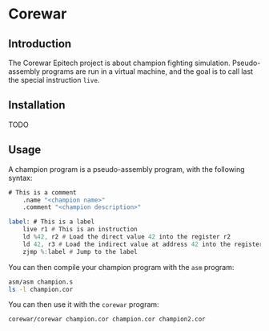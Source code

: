 # Corewar

## Introduction

The Corewar Epitech project is about champion fighting simulation.
Pseudo-assembly programs are run in a virtual machine, and the goal is to call last the special instruction `live`.

## Installation

TODO

## Usage

A champion program is a pseudo-assembly program, with the following syntax:

```asm
# This is a comment
    .name "<champion name>"
    .comment "<champion description>"

label: # This is a label
    live r1 # This is an instruction
    ld %42, r2 # Load the direct value 42 into the register r2
    ld 42, r3 # Load the indirect value at address 42 into the register r3
    zjmp %:label # Jump to the label
```

You can then compile your champion program with the `asm` program:

```sh
asm/asm champion.s
ls -l champion.cor
```

You can then use it with the `corewar` program:

```sh
corewar/corewar champion.cor champion.cor champion2.cor
```
